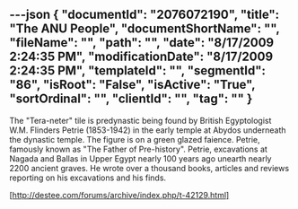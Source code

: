 ---json
{
  "documentId": "2076072190",
  "title": "The ANU People",
  "documentShortName": "",
  "fileName": "",
  "path": "",
  "date": "8/17/2009 2:24:35 PM",
  "modificationDate": "8/17/2009 2:24:35 PM",
  "templateId": "",
  "segmentId": "86",
  "isRoot": "False",
  "isActive": "True",
  "sortOrdinal": "",
  "clientId": "",
  "tag": ""
}
---

The &quot;Tera-neter&quot; tile is predynastic being found by British Egyptologist W.M. Flinders Petrie (1853-1942) in the early temple at Abydos underneath the dynastic temple. The figure is on a green glazed faience. Petrie, famously known as &quot;The Father of Pre-history&quot;. Petrie, excavations at Nagada and Ballas in Upper Egypt nearly 100 years ago unearth nearly 2200 ancient graves. He wrote over a thousand books, articles and reviews reporting on his excavations and his finds.

[http://destee.com/forums/archive/index.php/t-42129.html]
